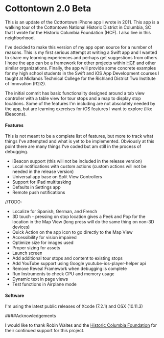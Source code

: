 # Cottontown 2.0 Beta

This is an update of the Cottontown iPhone app I wrote in 2011.  This app is a walking tour of the Cottontown National Historic District in Columbia, SC that I wrote for the Historic Columbia Foundation (HCF).  I also live in this neighborhood.

I've decided to make this version of my app open source for a number of reasons.  This is my first serious attempt at writing a Swift app and I wanted to share my learning experiences and perhaps get suggestions from others.  I hope the app can be a framework for other projects within [HCF](http://www.historiccolumbia.org/take-a-tour) and other similar organizations. Finally, the app will provide some concrete examples for my high school students in the Swift and iOS App Development courses I taught at Midlands Technical College for the Richland District Two Institute of Innovation (R2i2).

The initial commit has basic functionality designed around a tab view controller with a table view for tour stops and a map to display stop locations.  Some of the features I'm including are not absolutely needed by the app, but are learning exercises for iOS features I want to explore (like iBeacons).

#### Features

This is not meant to be a complete list of features, but more to track what things I've attempted and what is yet to be implemented.  Obviously at this point there are many things I've coded but am still in the process of debugging.

* iBeacon support (this will not be included in the release version)
* Local notifications with custom actions (custom actions will not be needed in the release version)
* Universal app base on Split View Controllers
* Support for iPad multitasking
* Defaults in Settings app
* Remote push notifications

//TODO:

* Localize for Spanish, German, and French
* 3D touch - pressing on stop location gives a Peek and Pop for the location in the Map View (long press will do the same thing on non-3D devices)
* Quick Action on the app icon to go directly to the Map View
* Accessibility for vision impaired
* Optimize size for images used
* Proper sizing for assets
* Launch screen
* Add additional tour stops and content to existing stops
* Add YouTube support using Google youtube-ios-player-helper api
* Remove Reveal Framework when debugging is complete
* Run Instruments to check CPU and memory usage
* Dynamic text in page views
* Test functions in Airplane mode

#### Software
I'm using the latest public releases of Xcode (7.2.1) and OSX (10.11.3)

####Acknowledgements

I would like to thank Robin Waites and the [Historic Columbia Foundation](http://www.historiccolumbia.org) for their continued support for this project.  
